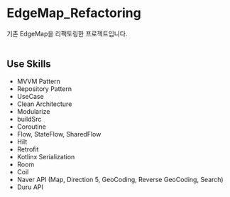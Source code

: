 # EdgeMap_Refactoring
기존 EdgeMap을 리팩토링한 프로젝트입니다.  
<br>
## Use Skills
* MVVM Pattern
* Repository Pattern
* UseCase
* Clean Architecture
* Modularize
* buildSrc
* Coroutine
* Flow, StateFlow, SharedFlow
* Hilt
* Retrofit
* Kotlinx Serialization
* Room
* Coil
* Naver API (Map, Direction 5, GeoCoding, Reverse GeoCoding, Search)
* Duru API
